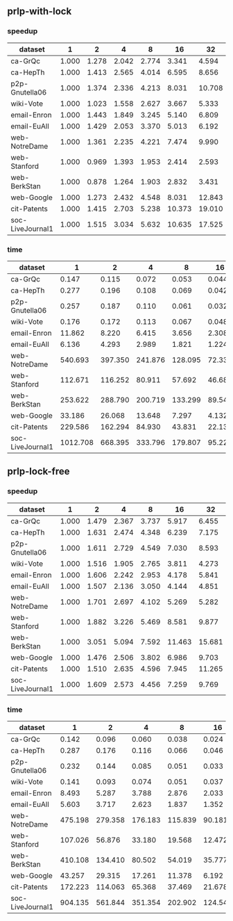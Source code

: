 
## prlp-with-lock

### speedup 

dataset | 1 | 2 | 4 | 8 | 16 | 32 | 56
--- | --- | --- | --- | --- | --- | --- | ---
ca-GrQc | 1.000 | 1.278 | 2.042 | 2.774 | 3.341 | 4.594 | 4.742
ca-HepTh | 1.000 | 1.413 | 2.565 | 4.014 | 6.595 | 8.656 | 8.935
p2p-Gnutella06 | 1.000 | 1.374 | 2.336 | 4.213 | 8.031 | 10.708 | 10.708
wiki-Vote | 1.000 | 1.023 | 1.558 | 2.627 | 3.667 | 5.333 | 4.293
email-Enron | 1.000 | 1.443 | 1.849 | 3.245 | 5.140 | 6.809 | 6.841
email-EuAll | 1.000 | 1.429 | 2.053 | 3.370 | 5.013 | 6.192 | 6.452
web-NotreDame | 1.000 | 1.361 | 2.235 | 4.221 | 7.474 | 9.990 | 8.723
web-Stanford | 1.000 | 0.969 | 1.393 | 1.953 | 2.414 | 2.593 | 2.624
web-BerkStan | 1.000 | 0.878 | 1.264 | 1.903 | 2.832 | 3.431 | 3.309
web-Google | 1.000 | 1.273 | 2.432 | 4.548 | 8.031 | 12.843 | 14.613
cit-Patents | 1.000 | 1.415 | 2.703 | 5.238 | 10.373 | 19.010 | 27.192
soc-LiveJournal1 | 1.000 | 1.515 | 3.034 | 5.632 | 10.635 | 17.525 | 21.920

### time 

dataset | 1 | 2 | 4 | 8 | 16 | 32 | 56
--- | --- | --- | --- | --- | --- | --- | ---
ca-GrQc | 0.147 | 0.115 | 0.072 | 0.053 | 0.044 | 0.032 | 0.031
ca-HepTh | 0.277 | 0.196 | 0.108 | 0.069 | 0.042 | 0.032 | 0.031
p2p-Gnutella06 | 0.257 | 0.187 | 0.110 | 0.061 | 0.032 | 0.024 | 0.024
wiki-Vote | 0.176 | 0.172 | 0.113 | 0.067 | 0.048 | 0.033 | 0.041
email-Enron | 11.862 | 8.220 | 6.415 | 3.656 | 2.308 | 1.742 | 1.734
email-EuAll | 6.136 | 4.293 | 2.989 | 1.821 | 1.224 | 0.991 | 0.951
web-NotreDame | 540.693 | 397.350 | 241.876 | 128.095 | 72.339 | 54.124 | 61.987
web-Stanford | 112.671 | 116.252 | 80.911 | 57.692 | 46.680 | 43.453 | 42.932
web-BerkStan | 253.622 | 288.790 | 200.719 | 133.299 | 89.547 | 73.912 | 76.638
web-Google | 33.186 | 26.068 | 13.648 | 7.297 | 4.132 | 2.584 | 2.271
cit-Patents | 229.586 | 162.294 | 84.930 | 43.831 | 22.134 | 12.077 | 8.443
soc-LiveJournal1 | 1012.708 | 668.395 | 333.796 | 179.807 | 95.220 | 57.785 | 46.200

## prlp-lock-free

### speedup 

dataset | 1 | 2 | 4 | 8 | 16 | 32 | 56
--- | --- | --- | --- | --- | --- | --- | ---
ca-GrQc | 1.000 | 1.479 | 2.367 | 3.737 | 5.917 | 6.455 | 6.174
ca-HepTh | 1.000 | 1.631 | 2.474 | 4.348 | 6.239 | 7.175 | 7.175
p2p-Gnutella06 | 1.000 | 1.611 | 2.729 | 4.549 | 7.030 | 8.593 | 7.733
wiki-Vote | 1.000 | 1.516 | 1.905 | 2.765 | 3.811 | 4.273 | 3.917
email-Enron | 1.000 | 1.606 | 2.242 | 2.953 | 4.178 | 5.841 | 5.610
email-EuAll | 1.000 | 1.507 | 2.136 | 3.050 | 4.144 | 4.851 | 4.596
web-NotreDame | 1.000 | 1.701 | 2.697 | 4.102 | 5.269 | 5.282 | 4.279
web-Stanford | 1.000 | 1.882 | 3.226 | 5.469 | 8.581 | 9.877 | 9.895
web-BerkStan | 1.000 | 3.051 | 5.094 | 7.592 | 11.463 | 15.681 | 17.106
web-Google | 1.000 | 1.476 | 2.506 | 3.802 | 6.986 | 9.703 | 9.396
cit-Patents | 1.000 | 1.510 | 2.635 | 4.596 | 7.945 | 11.265 | 12.434
soc-LiveJournal1 | 1.000 | 1.609 | 2.573 | 4.456 | 7.259 | 9.769 | 9.830

### time 

dataset | 1 | 2 | 4 | 8 | 16 | 32 | 56
--- | --- | --- | --- | --- | --- | --- | ---
ca-GrQc | 0.142 | 0.096 | 0.060 | 0.038 | 0.024 | 0.022 | 0.023
ca-HepTh | 0.287 | 0.176 | 0.116 | 0.066 | 0.046 | 0.040 | 0.040
p2p-Gnutella06 | 0.232 | 0.144 | 0.085 | 0.051 | 0.033 | 0.027 | 0.030
wiki-Vote | 0.141 | 0.093 | 0.074 | 0.051 | 0.037 | 0.033 | 0.036
email-Enron | 8.493 | 5.287 | 3.788 | 2.876 | 2.033 | 1.454 | 1.514
email-EuAll | 5.603 | 3.717 | 2.623 | 1.837 | 1.352 | 1.155 | 1.219
web-NotreDame | 475.198 | 279.358 | 176.183 | 115.839 | 90.181 | 89.966 | 111.064
web-Stanford | 107.026 | 56.876 | 33.180 | 19.568 | 12.472 | 10.836 | 10.816
web-BerkStan | 410.108 | 134.410 | 80.502 | 54.019 | 35.777 | 26.153 | 23.975
web-Google | 43.257 | 29.315 | 17.261 | 11.378 | 6.192 | 4.458 | 4.604
cit-Patents | 172.223 | 114.063 | 65.368 | 37.469 | 21.678 | 15.289 | 13.851
soc-LiveJournal1 | 904.135 | 561.844 | 351.354 | 202.902 | 124.546 | 92.552 | 91.977
